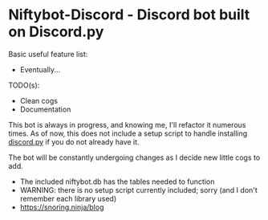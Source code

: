 # Niftybot-Discord - Discord bot built on Discord.py

Basic useful feature list:

 * Eventually...

TODO(s):
 * Clean cogs
 * Documentation

This bot is always in progress, and knowing me, I'll refactor it numerous times.  As of now, this does not include a setup script to handle installing [discord.py](https://github.com/Rapptz/discord.py) if you do not already have it.

The bot will be constantly undergoing changes as I decide new little cogs to add.

* The included niftybot.db has the tables needed to function
* WARNING: there is no setup script currently included; sorry (and I don't remember each library used)
* https://snoring.ninja/blog